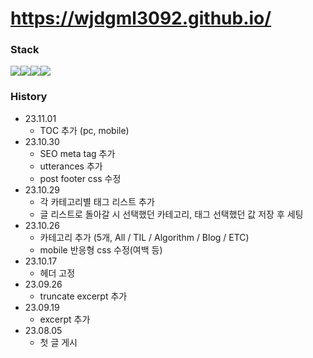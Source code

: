 # https://wjdgml3092.github.io/

### Stack
<div style="display: flex">
  <img src="https://img.shields.io/badge/gatsby-663399?style=for-the-badge&logo=gatsby&logoColor=white">
  <img src="https://img.shields.io/badge/React-61DAFB?style=for-the-badge&logo=React&logoColor=white">
  <img src="https://img.shields.io/badge/TypeScript-3178C6?style=for-the-badge&logo=TypeScript&logoColor=white">
  <img src="https://img.shields.io/badge/GraphQL-E10098?style=for-the-badge&logo=GraphQL&logoColor=white">
</div>

### History
- 23.11.01
  - TOC 추가 (pc, mobile)
- 23.10.30
  - SEO meta tag 추가
  - utterances 추가
  - post footer css 수정
- 23.10.29
  - 각 카테고리별 태그 리스트 추가
  - 글 리스트로 돌아갈 시 선택했던 카테고리, 태그 선택했던 값 저장 후 세팅
- 23.10.26
  - 카테고리 추가 (5개, All / TIL / Algorithm / Blog / ETC)
  - mobile 반응형 css 수정(여백 등)
- 23.10.17
  - 헤더 고정
- 23.09.26
  - truncate excerpt 추가
- 23.09.19
  - excerpt 추가
- 23.08.05
  - 첫 글 게시
